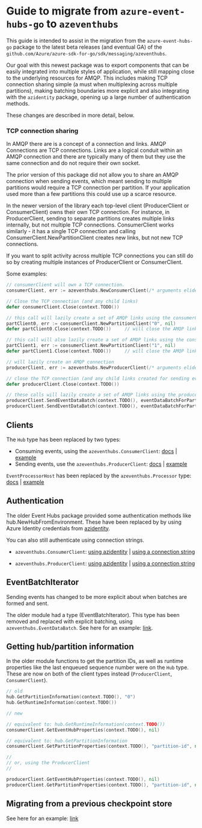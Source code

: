 # Guide to migrate from `azure-event-hubs-go` to `azeventhubs`

This guide is intended to assist in the migration from the `azure-event-hubs-go` package to the latest beta releases (and eventual GA) of the `github.com/Azure/azure-sdk-for-go/sdk/messaging/azeventhubs`.

Our goal with this newest package was to export components that can be easily integrated into multiple styles of application, while still mapping close to the underlying resources for AMQP. This includes making TCP connection sharing simple (a must when multiplexing across multiple partitions), making batching boundaries more explicit and also integrating with the `azidentity` package, opening up a large number of authentication methods.

These changes are described in more detail, below.

### TCP connection sharing

In AMQP there are is a concept of a connection and links. AMQP Connections are TCP connections. Links are a logical conduit within an AMQP connection and there are typically many of them but they use the same connection and do not require their own socket.

The prior version of this package did not allow you to share an AMQP connection when sending events, which meant sending to multiple partitions would require a TCP connection per partition. If your application used more than a few partitions this could use up a scarce resource.

In the newer version of the library each top-level client (ProducerClient or ConsumerClient) owns their own TCP connection. For instance, in ProducerClient, sending to separate partitions creates multiple links internally, but not multiple TCP connections. ConsumerClient works similarly - it has a single TCP connection and calling ConsumerClient.NewPartitionClient creates new links, but not new TCP connections.

If you want to split activity across multiple TCP connections you can still do so by creating multiple instances of ProducerClient or ConsumerClient.

Some examples:

```go
// consumerClient will own a TCP connection.
consumerClient, err := azeventhubs.NewConsumerClient(/* arguments elided for example */)      

// Close the TCP connection (and any child links)
defer consumerClient.Close(context.TODO())    

// this call will lazily create a set of AMQP links using the consumerClient's TCP connection.
partClient0, err := consumerClient.NewPartitionClient("0", nil)
defer partClient0.Close(context.TODO())     // will close the AMQP link, not the connection

// this call will also lazily create a set of AMQP links using the consumerClient's TCP connection.
partClient1, err := consumerClient.NewPartitionClient("1", nil)
defer partClient1.Close(context.TODO())     // will close the AMQP link, not the connection
```

```go
// will lazily create an AMQP connection
producerClient, err := azeventhubs.NewProducerClient(/* arguments elided for example */)

// close the TCP connection (and any child links created for sending events)
defer producerClient.Close(context.TODO())

// these calls will lazily create a set of AMQP links using the producerClient's TCP connection.
producerClient.SendEventDataBatch(context.TODO(), eventDataBatchForPartition0, nil)
producerClient.SendEventDataBatch(context.TODO(), eventDataBatchForPartition1, nil)
```

## Clients

The `Hub` type has been replaced by two types:

* Consuming events, using the `azeventhubs.ConsumerClient`: [docs](https://pkg.go.dev/github.com/Azure/azure-sdk-for-go/sdk/messaging/azeventhubs#ConsumerClient) | [example](https://github.com/Azure/azure-sdk-for-go/blob/main/sdk/messaging/azeventhubs/example_consuming_events_test.go)
* Sending events, use the `azeventhubs.ProducerClient`: [docs](https://pkg.go.dev/github.com/Azure/azure-sdk-for-go/sdk/messaging/azeventhubs#ProducerClient) | [example](https://github.com/Azure/azure-sdk-for-go/blob/main/sdk/messaging/azeventhubs/example_producing_events_test.go)

`EventProcessorHost` has been replaced by the `azeventhubs.Processor` type: [docs](https://pkg.go.dev/github.com/Azure/azure-sdk-for-go/sdk/messaging/azeventhubs#Processor) | [example](https://github.com/Azure/azure-sdk-for-go/blob/main/sdk/messaging/azeventhubs/example_processor_test.go)

## Authentication

The older Event Hubs package provided some authentication methods like hub.NewHubFromEnvironment. These have been replaced by by using Azure Identity credentials from [azidentity](https://pkg.go.dev/github.com/Azure/azure-sdk-for-go/sdk/azidentity#section-readme). 

You can also still authenticate using connection strings.

* `azeventhubs.ConsumerClient`: [using azidentity](https://github.com/Azure/azure-sdk-for-go/blob/a46bd74e113d6a045541b82a0f3f6497011d8417/sdk/messaging/azeventhubs/example_consumerclient_test.go#L16) | [using a connection string](https://github.com/Azure/azure-sdk-for-go/blob/a46bd74e113d6a045541b82a0f3f6497011d8417/sdk/messaging/azeventhubs/example_consumerclient_test.go#L30)

* `azeventhubs.ProducerClient`: [using azidentity](https://github.com/Azure/azure-sdk-for-go/blob/a46bd74e113d6a045541b82a0f3f6497011d8417/sdk/messaging/azeventhubs/example_producerclient_test.go#L16) | [using a connection string](https://github.com/Azure/azure-sdk-for-go/blob/a46bd74e113d6a045541b82a0f3f6497011d8417/sdk/messaging/azeventhubs/example_producerclient_test.go#L30)

## EventBatchIterator

Sending events has changed to be more explicit about when batches are formed and sent.

The older module had a type (EventBatchIterator). This type has been removed and replaced
with explicit batching, using `azeventhubs.EventDataBatch`. See here for an example: [link](https://github.com/Azure/azure-sdk-for-go/blob/main/sdk/messaging/azeventhubs/example_producing_events_test.go).

## Getting hub/partition information

In the older module functions to get the partition IDs, as well as runtime properties
like the last enqueued sequence number were on the `Hub` type. These are now on both
of the client types instead (`ProducerClient`, `ConsumerClient`).

```go
// old
hub.GetPartitionInformation(context.TODO(), "0")
hub.GetRuntimeInformation(context.TODO())
```

```go
// new

// equivalent to: hub.GetRuntimeInformation(context.TODO())
consumerClient.GetEventHubProperties(context.TODO(), nil)   

// equivalent to: hub.GetPartitionInformation
consumerClient.GetPartitionProperties(context.TODO(), "partition-id", nil)  

//
// or, using the ProducerClient
//

producerClient.GetEventHubProperties(context.TODO(), nil)
producerClient.GetPartitionProperties(context.TODO(), "partition-id", nil)
```

## Migrating from a previous checkpoint store

See here for an example: [link](https://github.com/Azure/azure-sdk-for-go/blob/main/sdk/messaging/azeventhubs/example_checkpoint_migration_test.go)
